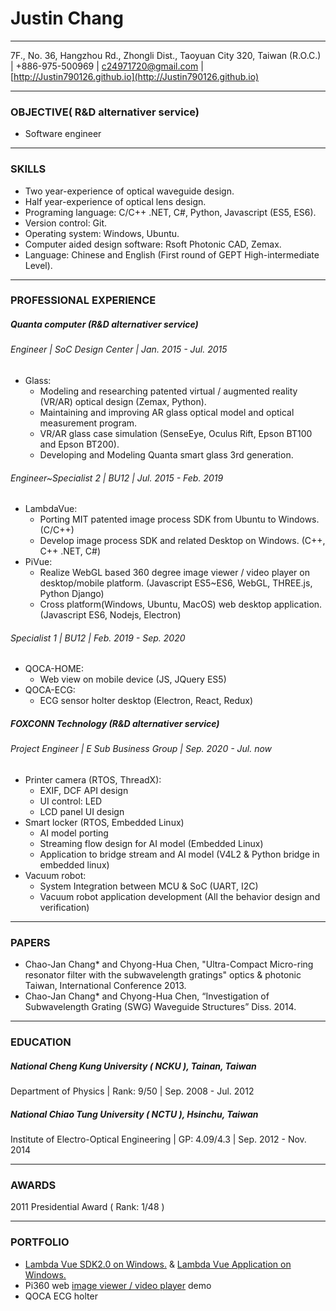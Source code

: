 # Justin Chang
------
7F., No. 36, Hangzhou Rd., Zhongli Dist., Taoyuan City 320, Taiwan (R.O.C.) |  +886-975-500969 | c24971720@gmail.com | [http://Justin790126.github.io](http://Justin790126.github.io) 

------

### OBJECTIVE( R&D alternativer service)
* Software engineer
------

### SKILLS
* Two year-experience of optical waveguide design.
* Half year-experience of optical lens design.
* Programing language: C/C++ .NET, C#, Python, Javascript (ES5, ES6).
* Version control: Git.
* Operating system: Windows, Ubuntu.
* Computer aided design software: Rsoft Photonic CAD, Zemax.
* Language: Chinese and English (First round of GEPT High-intermediate Level).

------
### PROFESSIONAL EXPERIENCE
##### Quanta computer (R&D alternativer service)

###### Engineer | SoC Design Center | Jan. 2015 - Jul. 2015
* Glass:
    * Modeling and researching patented virtual / augmented reality (VR/AR) optical design (Zemax, Python).
    * Maintaining and improving AR glass optical model and optical measurement program.
    * VR/AR glass case simulation (SenseEye, Oculus Rift, Epson BT100 and Epson BT200).
    * Developing and Modeling Quanta smart glass 3rd generation.

###### Engineer~Specialist 2 | BU12 | Jul. 2015 - Feb. 2019
* LambdaVue:
    * Porting MIT patented image process SDK from Ubuntu to Windows. (C/C++)
    * Develop image process SDK and related Desktop on Windows. (C++, C++ .NET, C#)
* PiVue:
    * Realize WebGL based 360 degree image viewer / video player on desktop/mobile platform. (Javascript ES5~ES6, WebGL, THREE.js, Python Django)
    * Cross platform(Windows, Ubuntu, MacOS) web desktop application. (Javascript ES6, Nodejs, Electron)

###### Specialist 1 | BU12 | Feb. 2019 - Sep. 2020
* QOCA-HOME:
   * Web view on mobile device (JS, JQuery ES5)
* QOCA-ECG:
   * ECG sensor holter desktop (Electron, React, Redux)

##### FOXCONN Technology (R&D alternativer service)

###### Project Engineer | E Sub Business Group | Sep. 2020 - Jul. now
* Printer camera (RTOS, ThreadX):
    *  EXIF, DCF API design
    *  UI control: LED
    *  LCD panel UI design
* Smart locker (RTOS, Embedded Linux)
    * AI model porting
    * Streaming flow design for AI model (Embedded Linux)
    * Application to bridge stream and AI model (V4L2 & Python bridge in embedded linux)
* Vacuum robot:
    * System Integration between MCU & SoC (UART, I2C)
    * Vacuum robot application development (All the behavior design and verification)

------

### PAPERS
* Chao-Jan Chang* and Chyong-Hua Chen, "Ultra-Compact Micro-ring resonator filter with the subwavelength gratings" optics & photonic Taiwan, International Conference 2013.
* Chao-Jan Chang* and Chyong-Hua Chen, “Investigation of Subwavelength Grating (SWG) Waveguide Structures” Diss. 2014.

------
### EDUCATION
##### National Cheng Kung University ( NCKU ), Tainan, Taiwan
Department of Physics | Rank: 9/50 | Sep. 2008 - Jul. 2012
##### National Chiao Tung University ( NCTU ), Hsinchu, Taiwan
Institute of Electro-Optical Engineering | GP: 4.09/4.3 | Sep. 2012 - Nov. 2014

------
### AWARDS
2011 Presidential Award ( Rank: 1/48 )

------
### PORTFOLIO

* [Lambda Vue SDK2.0 on Windows.](https://lambda.qrilab.com/product/sdk/ ) & [Lambda Vue Application on Windows.](https://lambda.qrilab.com/product/application/)
* Pi360 web [image viewer / video player](https://embed.pi-solo.com/embed/?src=https://embed.pi-solo.com/static/upload/2017-08-17-10-43-21-146081-pi_solo_sample_1.jpg&type=i&btnCapture=0&gyroMap=1) demo
* QOCA ECG holter
